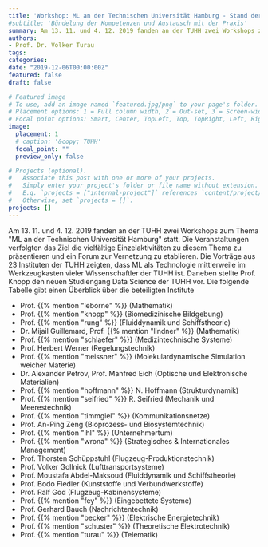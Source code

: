 ```yaml
---
title: 'Workshop: ML an der Technischen Universität Hamburg - Stand der Dinge'
#subtitle: 'Bündelung der Kompetenzen und Austausch mit der Praxis'
summary: Am 13. 11. und 4. 12. 2019 fanden an der TUHH zwei Workshops zum Thema "ML an der Technischen Universität Hamburg" statt.
authors:
- Prof. Dr. Volker Turau
tags:
categories:
date: "2019-12-06T00:00:00Z"
featured: false
draft: false

# Featured image
# To use, add an image named `featured.jpg/png` to your page's folder.
# Placement options: 1 = Full column width, 2 = Out-set, 3 = Screen-width
# Focal point options: Smart, Center, TopLeft, Top, TopRight, Left, Right, BottomLeft, Bottom, BottomRight
image:
  placement: 1
  # caption: '&copy; TUHH'
  focal_point: ""
  preview_only: false

# Projects (optional).
#   Associate this post with one or more of your projects.
#   Simply enter your project's folder or file name without extension.
#   E.g. `projects = ["internal-project"]` references `content/project/deep-learning/index.md`.
#   Otherwise, set `projects = []`.
projects: []
---
```


Am 13. 11. und 4. 12. 2019 fanden an der TUHH zwei Workshops zum Thema "ML an der Technischen Universität Hamburg" statt. Die Veranstaltungen verfolgten das Ziel die vielfältige Einzelaktivitäten zu diesem Thema zu präsentieren und ein Forum zur Vernetzung zu etablieren. Die Vorträge aus 23 Instituten der TUHH zeigten, dass ML als Technologie mittlerweile im Werkzeugkasten vieler Wissenschaftler der TUHH ist. Daneben stellte Prof. Knopp den neuen Studiengang Data Science der TUHH vor. Die folgende Tabelle gibt einen Überblick über die beteiligten Institute

  * Prof. {{% mention "leborne" %}} (Mathematik)
  * Prof. {{% mention "knopp" %}} (Biomedizinische Bildgebung)
  * Prof. {{% mention "rung" %}} (Fluiddynamik und Schiffstheorie)
  * Dr. Mijail Guillemard, Prof. {{% mention "lindner" %}} (Mathematik)
  * Prof. {{% mention "schlaefer" %}} (Medizintechnische Systeme)
  * Prof. Herbert Werner (Regelungstechnik)
  * Prof. {{% mention "meissner" %}} (Molekulardynamische Simulation weicher Materie)
  * Dr. Alexander Petrov, Prof. Manfred Eich (Optische und Elektronische Materialien)
  * Prof. {{% mention "hoffmann" %}} N. Hoffmann (Strukturdynamik)
  * Prof. {{% mention "seifried" %}} R. Seifried (Mechanik und Meerestechnik)
  * Prof. {{% mention "timmgiel" %}} (Kommunikationsnetze)
  * Prof. An-Ping Zeng (Bioprozess- und Biosystemtechnik)
  * Prof. {{% mention "ihl" %}} (Unternehmertum)
  * Prof. {{% mention "wrona" %}} (Strategisches & Internationales Management)
  * Prof. Thorsten Schüppstuhl (Flugzeug-Produktionstechnik)
  * Prof. Volker Gollnick (Lufttransportsysteme)
  * Prof. Moustafa Abdel-Maksoud (Fluiddynamik und Schiffstheorie)
  * Prof. Bodo Fiedler (Kunststoffe und Verbundwerkstoffe)
  * Prof. Ralf God (Flugzeug-Kabinensysteme)
  * Prof. {{% mention "fey" %}} (Eingebettete Systeme)
  * Prof. Gerhard Bauch (Nachrichtentechnik)
  * Prof. {{% mention "becker" %}} (Elektrische Energietechnik)
  * Prof. {{% mention "schuster" %}} (Theoretische Elektrotechnik)
  * Prof. {{% mention "turau" %}} (Telematik)

